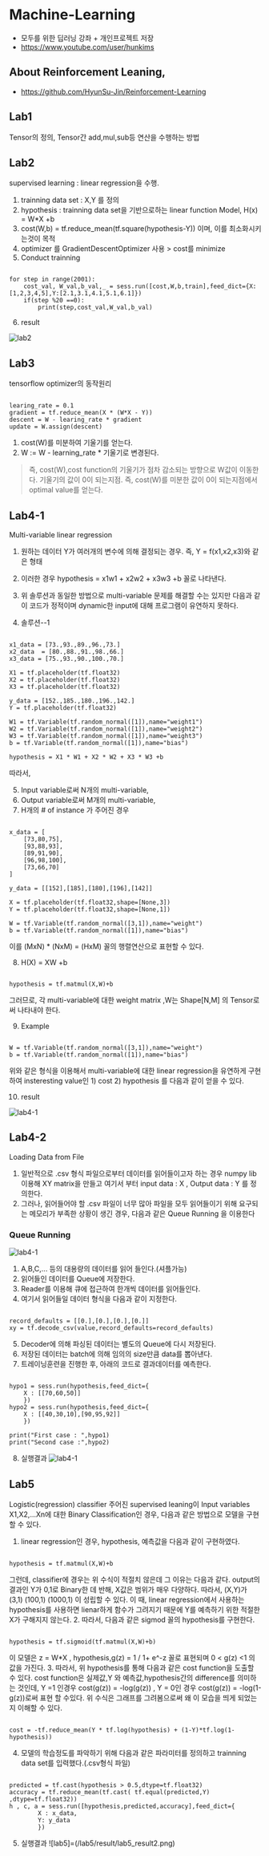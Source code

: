 # Machine-Learning
- 모두를 위한 딥러닝 강좌 + 개인프로젝트 저장
- https://www.youtube.com/user/hunkims
## About Reinforcement Leaning,
- https://github.com/HyunSu-Jin/Reinforcement-Learning
## Lab1
Tensor의 정의, Tensor간 add,mul,sub등 연산을 수행하는 방법

## Lab2
supervised learning : linear regression을 수행.
1. trainning data set : X,Y 를 정의
2. hypothesis : trainning data set을 기반으로하는 linear function Model, H(x) = W*X +b
3. cost(W,b) = tf.reduce_mean(tf.square(hypothesis-Y)) 이며, 이를 최소화시키는것이 목적
4. optimizer 를 GradientDescentOptimizer 사용 > cost를 minimize
5. Conduct trainning
<pre><code>
for step in range(2001):
	cost_val, W_val,b_val,_ = sess.run([cost,W,b,train],feed_dict={X:[1,2,3,4,5],Y:[2.1,3.1,4.1,5.1,6.1]})
	if(step %20 ==0):
		print(step,cost_val,W_val,b_val)
</code></pre>
6. result

![lab2](/lab2/result/lab2_result.png)

## Lab3
tensorflow optimizer의 동작원리
<pre><code>
learing_rate = 0.1
gradient = tf.reduce_mean(X * (W*X - Y))
descent = W - learing_rate * gradient
update = W.assign(descent)
</code></pre>
1. cost(W)를 미분하여 기울기를 얻는다.
2. W := W - learning_rate * 기울기로 변경된다.
> 즉, cost(W),cost function의 기울기가 점차 감소되는 방향으로 W값이 이동한다.
> 기울기의 값이 0이 되는지점. 즉, cost(W)를 미분한 값이 0이 되는지점에서 optimal value를 얻는다.

## Lab4-1
Multi-variable linear regression
1. 원하는 데이터 Y가 여러개의 변수에 의해 결정되는 경우.
   즉, Y = f(x1,x2,x3)와 같은 형태
2. 이러한 경우 hypothesis = x1w1 + x2w2 + x3w3 +b 꼴로 나타낸다.
3. 위 솔루션과 동일한 방법으로 multi-variable 문제를 해결할 수는 있지만 다음과 같이 코드가 정적이며 dynamic한 input에 대해 프로그램이 유연하지 못하다.

4. 솔루션--1
<pre><code>
x1_data = [73.,93.,89.,96.,73.]
x2_data  = [80.,88.,91.,98.,66.]
x3_data = [75.,93.,90.,100.,70.]

X1 = tf.placeholder(tf.float32)
X2 = tf.placeholder(tf.float32)
X3 = tf.placeholder(tf.float32)

y_data = [152.,185.,180.,196.,142.]
Y = tf.placeholder(tf.float32)

W1 = tf.Variable(tf.random_normal([1]),name="weight1")
W2 = tf.Variable(tf.random_normal([1]),name="weight2")
W3 = tf.Variable(tf.random_normal([1]),name="weight3")
b = tf.Variable(tf.random_normal([1]),name="bias")

hypothesis = X1 * W1 + X2 * W2 + X3 * W3 +b
</code></pre>
따라서,

5. Input variable로써 N개의 multi-variable,
6. Output variable로써 M개의 multi-variable,
7. H개의 # of instance 가 주어진 경우
<pre><code>
x_data = [
	[73,80,75],
	[93,88,93],
	[89,91,90],
	[96,98,100],
	[73,66,70]
]

y_data = [[152],[185],[180],[196],[142]]

X = tf.placeholder(tf.float32,shape=[None,3])
Y = tf.placeholder(tf.float32,shape=[None,1])

W = tf.Variable(tf.random_normal([3,1]),name="weight")
b = tf.Variable(tf.random_normal([1]),name="bias")
</code></pre>
이를 (MxN) * (NxM) = (HxM) 꼴의 행렬연산으로 표현할 수 있다.

8. H(X) = XW +b
<pre><code>
hypothesis = tf.matmul(X,W)+b
</code></pre>
그러므로, 각 multi-variable에 대한 weight matrix ,W는
Shape[N,M] 의 Tensor로써 나타내야 한다.

9. Example

<pre><code>
W = tf.Variable(tf.random_normal([3,1]),name="weight")
b = tf.Variable(tf.random_normal([1]),name="bias")
</code></pre>
위와 같은 형식을 이용해서 multi-variable에 대한 linear regression을 유연하게 구현하여 
insteresting value인 1) cost  2) hypothesis 를 다음과 같이 얻을 수 있다.

10. result


![lab4-1](/lab4-1/result/lab4-1_result.png)


## Lab4-2
Loading Data from File
1. 일반적으로 .csv 형식 파일으로부터 데이터를 읽어들이고자 하는 경우 numpy lib 이용해 XY matrix을 만들고 여기서 부터 input data : X , Output data : Y 를 정의한다.
2. 그러나, 읽어들어야 할 .csv 파일이 너무 많아 파일을 모두 읽어들이기 위해 요구되는 메모리가 부족한 상황이 생긴 경우, 다음과 같은 Queue Running 을 이용한다
### Queue Running
![lab4-1](/lab4-2/result/queueRunning.png)

1. A,B,C,... 등의 대용량의 데이터를 읽어 들인다.(셔플가능)
2. 읽어들인 데이터를 Queue에 저장한다.
3. Reader를 이용해 큐에 접근하여 한개씩 데이터를 읽어들인다.
4. 여기서 읽어들일 데이터 형식을 다음과 같이 지정한다.
<pre><code>
record_defaults = [[0.],[0.],[0.],[0.]]
xy = tf.decode_csv(value,record_defaults=record_defaults)
</code></pre>
5. Decoder에 의해 파싱된 데이터는 별도의 Queue에 다시 저장된다.
6. 저장된 데이터는 batch에 의해 임의의 size만큼 data를 뽑아낸다.
7. 트레이닝훈련을 진행한 후, 아래의 코드로 결과데이터를 예측한다.
<pre><code>
hypo1 = sess.run(hypothesis,feed_dict={
	X : [[70,60,50]]
	})
hypo2 = sess.run(hypothesis,feed_dict={
	X : [[40,30,10],[90,95,92]]
	})

print("First case : ",hypo1)
print("Second case :",hypo2)
</code></pre>
8. 실행결과
![lab4-1](/lab4-2/result/lab4-2_result.png)

## Lab5
Logistic(regression) classifier
주어진 supervised leaning이 Input variables X1,X2,...Xn에 대한 Binary Classification인 경우, 다음과 같은 방법으로 모델을 구현할 수 있다.
1. linear regression인 경우, hypothesis, 예측값을 다음과 같이 구현하였다.
<pre><code>
hypothesis = tf.matmul(X,W)+b
</code></pre>
그런데, classifier에 경우는 위 수식이 적절치 않은데 그 이유는 다음과 같다.
output의 결과인 Y가 0,1로 Binary한 데 반해, X값은 범위가 매우 다양하다. 따라서, (X,Y)가 (3,1) (100,1) (1000,1) 이 성립할 수 있다. 이 때, linear regression에서 사용하는 hypothesis를 사용하면 lienar하게 함수가 그려지기 때문에 Y를 예측하기 위한 적절한 X가 구해지지 않는다.
2. 따라서, 다음과 같은 sigmod 꼴의 hypothesis를 구현한다.
<pre><code>
hypothesis = tf.sigmoid(tf.matmul(X,W)+b)
</code></pre>
이 모델은 z = W*X , hypothesis,g(z) = 1 / 1+ e^-z 꼴로 표현되며 0 < g(z) <1 의 값을 가진다.
3. 따라서, 위 hypothesis를 통해 다음과 같은 cost function을 도출할 수 있다.
cost function은 실제값,Y 와 예측값,hypothesis간의 difference를 의미하는 것인데, Y =1 인경우 cost(g(z)) = -log(g(z)) , Y = 0인 경우 cost(g(z)) = -log(1-g(z))로써 표현 할 수있다. 위 수식은 그래프를 그려봄으로써 왜 이 모습을 띄게 되었는지 이해할 수 있다.
<pre><code>
cost = -tf.reduce_mean(Y * tf.log(hypothesis) + (1-Y)*tf.log(1-hypothesis))
</code></pre>
4. 모델의 학습정도를 파악하기 위해 다음과 같은 파라미터를 정의하고 trainning data set를 입력했다.(.csv형식 파일)
<pre><code>
predicted = tf.cast(hypothesis > 0.5,dtype=tf.float32)
accuracy = tf.reduce_mean(tf.cast( tf.equal(predicted,Y) ,dtype=tf.float32))
h , c, a = sess.run([hypothesis,predicted,accuracy],feed_dict={
		X : x_data,
		Y: y_data
		})
</code></pre>
5. 실행결과
![lab5]=(/lab5/result/lab5_result2.png)
